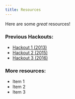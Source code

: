```yaml
---
title: Resources
---
```


Here are some *great* resources!

### Previous Hackouts:

- [Hackout 1 (2013)](https://sites.google.com/site/hackoutwiki/home )
- [Hackout 2 (2015)](https://sites.google.com/site/hackout2/)
- [Hackout 3 (2016)](http://hackout3.ropensci.org/)
  
### More resources:

- Item 1
- Item 2
- Item 3
